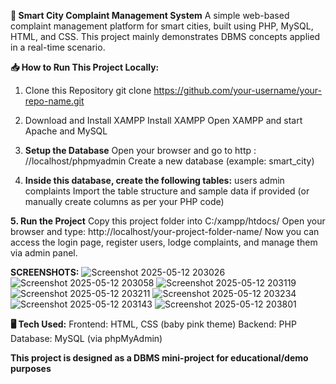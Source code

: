 **📌 Smart City Complaint Management System**
A simple web-based complaint management platform for smart cities, built using PHP, MySQL, HTML, and CSS. This project mainly demonstrates DBMS concepts applied in a real-time scenario.

**📥 How to Run This Project Locally:**
1. Clone this Repository
   git clone https://github.com/your-username/your-repo-name.git
2.  Download and Install XAMPP
    Install XAMPP
   Open XAMPP and start Apache and MySQL

3. **Setup the Database**
   Open your browser and go to http : //localhost/phpmyadmin
   Create a new database (example: smart_city)

4. **Inside this database, create the following tables:**
    users
    admin
    complaints
    Import the table structure and sample data if provided (or manually create columns as per your PHP code)

**5. Run the Project**
     Copy this project folder into C:/xampp/htdocs/
     Open your browser and type:
http://localhost/your-project-folder-name/
Now you can access the login page, register users, lodge complaints, and manage them via admin panel.

**SCREENSHOTS:**
![Screenshot 2025-05-12 203026](https://github.com/user-attachments/assets/417cdf91-4b46-4731-bd96-1cf0fd9e6a37)
![Screenshot 2025-05-12 203058](https://github.com/user-attachments/assets/80cea2af-1d8b-4a74-8ab0-6497b4b2b2c6)
![Screenshot 2025-05-12 203119](https://github.com/user-attachments/assets/25eb33e7-d994-4256-a648-50095a983440)
![Screenshot 2025-05-12 203211](https://github.com/user-attachments/assets/00107544-1533-483e-b88d-27bd5726dfff)
![Screenshot 2025-05-12 203234](https://github.com/user-attachments/assets/f60189a5-7beb-4118-bbe1-9de4e2f63469)
![Screenshot 2025-05-12 203143](https://github.com/user-attachments/assets/54d89990-8d26-4417-b565-0364bba46914)
![Screenshot 2025-05-12 203801](https://github.com/user-attachments/assets/6242711f-24e7-4b01-936e-cc7337fdf8b7)


**🖥️ Tech Used:**
Frontend: HTML, CSS (baby pink theme)
Backend: PHP
Database: MySQL (via phpMyAdmin)

**This project is designed as a DBMS mini-project for educational/demo purposes**
